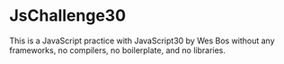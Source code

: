 # JsChallenge30
This is a JavaScript practice with JavaScript30 by Wes Bos without any frameworks, no compilers, no boilerplate, and no libraries.

